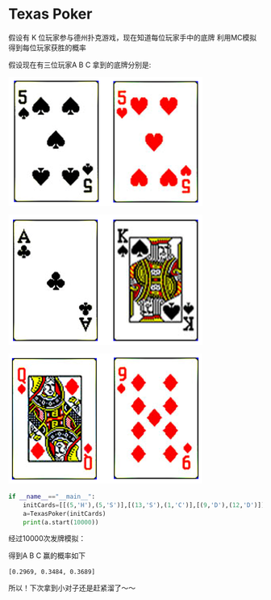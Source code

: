 # Texas Poker



假设有 K 位玩家参与德州扑克游戏，现在知道每位玩家手中的底牌
利用MC模拟得到每位玩家获胜的概率

假设现在有三位玩家A B C 拿到的底牌分别是:

![a](pokerImg\a.png)

![b](pokerImg\b.png)

![c](pokerImg\c.png)

```python
if __name__=="__main__":
    initCards=[[(5,'H'),(5,'S')],[(13,'S'),(1,'C')],[(9,'D'),(12,'D')]]
    a=TexasPoker(initCards) 
    print(a.start(10000))
```

经过10000次发牌模拟：

得到A B C 赢的概率如下

```
[0.2969, 0.3484, 0.3689]
```

所以！下次拿到小对子还是赶紧溜了～～